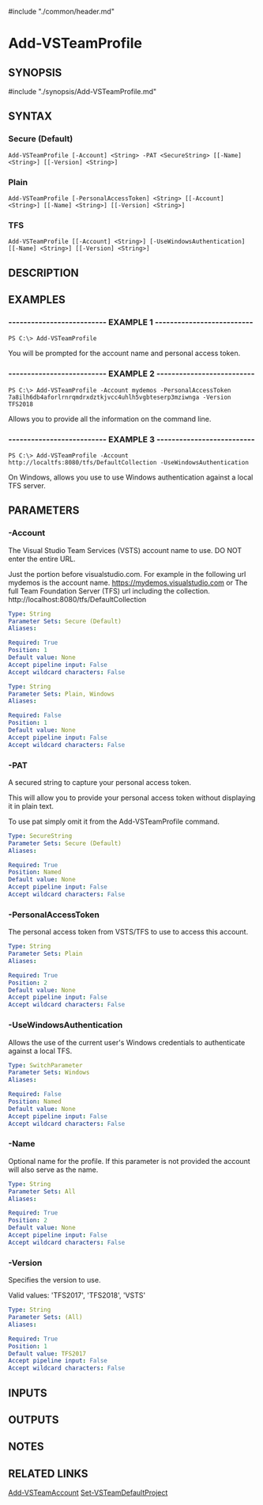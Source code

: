 #include "./common/header.md"

# Add-VSTeamProfile

## SYNOPSIS
#include "./synopsis/Add-VSTeamProfile.md"

## SYNTAX

### Secure (Default)
```
Add-VSTeamProfile [-Account] <String> -PAT <SecureString> [[-Name] <String>] [[-Version] <String>]
```

### Plain
```
Add-VSTeamProfile [-PersonalAccessToken] <String> [[-Account] <String>] [[-Name] <String>] [[-Version] <String>]
```

### TFS
```
Add-VSTeamProfile [[-Account] <String>] [-UseWindowsAuthentication] [[-Name] <String>] [[-Version] <String>]
```

## DESCRIPTION

## EXAMPLES

### -------------------------- EXAMPLE 1 --------------------------
```
PS C:\> Add-VSTeamProfile
```

You will be prompted for the account name and personal access token.

### -------------------------- EXAMPLE 2 --------------------------
```
PS C:\> Add-VSTeamProfile -Account mydemos -PersonalAccessToken 7a8ilh6db4aforlrnrqmdrxdztkjvcc4uhlh5vgbteserp3mziwnga -Version TFS2018
```

Allows you to provide all the information on the command line.

### -------------------------- EXAMPLE 3 --------------------------
```
PS C:\> Add-VSTeamProfile -Account http://localtfs:8080/tfs/DefaultCollection -UseWindowsAuthentication
```

On Windows, allows you use to use Windows authentication against a local TFS server.

## PARAMETERS

### -Account
The Visual Studio Team Services (VSTS) account name to use.
DO NOT enter the entire URL. 

Just the portion before visualstudio.com. For example in the
following url mydemos is the account name.
https://mydemos.visualstudio.com
or
The full Team Foundation Server (TFS) url including the collection.
http://localhost:8080/tfs/DefaultCollection

```yaml
Type: String
Parameter Sets: Secure (Default)
Aliases: 

Required: True
Position: 1
Default value: None
Accept pipeline input: False
Accept wildcard characters: False
```

```yaml
Type: String
Parameter Sets: Plain, Windows
Aliases: 

Required: False
Position: 1
Default value: None
Accept pipeline input: False
Accept wildcard characters: False
```

### -PAT
A secured string to capture your personal access token. 

This will allow you to provide your personal access token
without displaying it in plain text.

To use pat simply omit it from the Add-VSTeamProfile command.

```yaml
Type: SecureString
Parameter Sets: Secure (Default)
Aliases: 

Required: True
Position: Named
Default value: None
Accept pipeline input: False
Accept wildcard characters: False
```

### -PersonalAccessToken
The personal access token from VSTS/TFS to use to access this account.

```yaml
Type: String
Parameter Sets: Plain
Aliases: 

Required: True
Position: 2
Default value: None
Accept pipeline input: False
Accept wildcard characters: False
```

### -UseWindowsAuthentication
Allows the use of the current user's Windows credentials to authenticate against a local TFS.

```yaml
Type: SwitchParameter
Parameter Sets: Windows
Aliases: 

Required: False
Position: Named
Default value: None
Accept pipeline input: False
Accept wildcard characters: False
```

### -Name
Optional name for the profile. If this parameter is not provided the account will also
serve as the name.

```yaml
Type: String
Parameter Sets: All
Aliases: 

Required: True
Position: 2
Default value: None
Accept pipeline input: False
Accept wildcard characters: False
```
### -Version
Specifies the version to use.

Valid values: 'TFS2017', 'TFS2018', 'VSTS'

```yaml
Type: String
Parameter Sets: (All)
Aliases: 

Required: True
Position: 1
Default value: TFS2017
Accept pipeline input: False
Accept wildcard characters: False
```

## INPUTS

## OUTPUTS

## NOTES

## RELATED LINKS

[Add-VSTeamAccount](Add-VSTeamAccount.md)
[Set-VSTeamDefaultProject](Set-VSTeamDefaultProject.md)